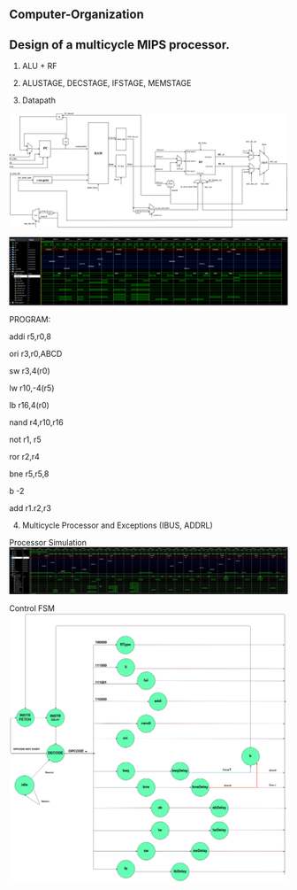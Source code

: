 ## Computer-Organization
## Design of a multicycle MIPS processor.
1. ALU + RF
2. ALUSTAGE, DECSTAGE, IFSTAGE, MEMSTAGE

3. Datapath 

![Screenshot](https://github.com/amanesis/Computer-Organization/blob/master/54433558_2067871909969037_678806868029603840_n.jpg)

![Screenshot](https://github.com/amanesis/Computer-Organization/blob/master/Screenshot_20190320_222649.png)
      
PROGRAM:

addi r5,r0,8 

ori r3,r0,ABCD

sw r3,4(r0)

lw r10,-4(r5)

lb r16,4(r0)

nand r4,r10,r16

not r1, r5

ror r2,r4

bne r5,r5,8

b -2

add r1.r2,r3



4. Multicycle Processor and Exceptions (IBUS, ADDRL)

Processor Simulation
![Screenshot](https://github.com/amanesis/Computer-Organization/blob/master/Simulations/Lab2/Multicycle_processor_sim.jpg)

Control FSM
![Screenshot](https://github.com/amanesis/Computer-Organization/blob/master/block-diagrams/CPU_control_fsm.jpg)



